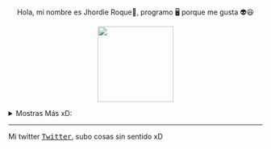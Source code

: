 
<!---
roke741/roke741 is a ✨ special ✨ repository because its `README.md` (this file) appears on your GitHub profile.
You can click the Preview link to take a look at your changes.
--->
<p align="center">Hola, mi nombre es Jhordie Roque👦, programo 🖥️ porque me gusta 👽😆</p>
<p align="center">
<img src="https://user-images.githubusercontent.com/65454249/142749625-fabb65fb-b5b9-4119-85d0-5496a363a1e4.gif" width="150px">
</p>
<details>
  <summary>Mostras Más xD:</summary>
  <p>Estoy aprendiendo🤓: </p>
  <ul>
    <li>JavaScript</li>
    <li>PHP</li>
    <li>Kotlin</li>
  </ul>
  <p>Aprendido: </p>
  <ul>
    <li>HTML</li>
    <li>Java</li>
    <li>Python</li>
  </ul>
</details>
<hr/>
<p>Mi twitter <a href="https://twitter.com/intent/tweet?text=@JhordieRoque%20uwu%20hello%21%20"><kbd>Twitter</kbd></a>, subo cosas sin sentido xD</p>
